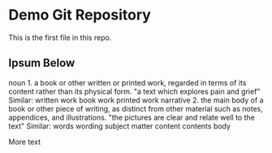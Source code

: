 # Demo Git Repository

This is the first file in this repo.

## Ipsum Below
noun
1.
a book or other written or printed work, regarded in terms of its content rather than its physical form.
"a text which explores pain and grief"
Similar:
written work
book
work
printed work
narrative
2.
the main body of a book or other piece of writing, as distinct from other material such as notes, appendices, and illustrations.
"the pictures are clear and relate well to the text"
Similar:
words
wording
subject matter
content
contents
body

More text
